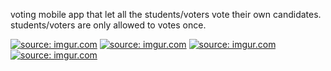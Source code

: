 voting mobile app
that let all the students/voters 
vote their own candidates.
students/voters are only allowed to votes once.

<a href="https://imgur.com/iZd2h2y"><img src="https://i.imgur.com/iZd2h2yt.png" title="source: imgur.com" /></a>
<a href="https://imgur.com/cwr2cUS"><img src="https://i.imgur.com/cwr2cUSt.png" title="source: imgur.com" /></a>
<a href="https://imgur.com/6QkIEYs"><img src="https://i.imgur.com/6QkIEYst.png" title="source: imgur.com" /></a>
<a href="https://imgur.com/JOTDpt4"><img src="https://i.imgur.com/JOTDpt4t.png" title="source: imgur.com" /></a>
